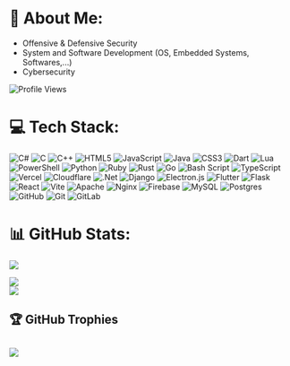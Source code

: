 # 💫 About Me:
- Offensive & Defensive Security<br>
- System and Software Development (OS, Embedded Systems, Softwares,...)<br>
- Cybersecurity

![Profile Views](https://komarev.com/ghpvc/?username=Asko7779&color=blue)


# 💻 Tech Stack:
![C#](https://img.shields.io/badge/c%23-%23239120.svg?style=for-the-badge&logo=csharp&logoColor=white) ![C](https://img.shields.io/badge/c-%2300599C.svg?style=for-the-badge&logo=c&logoColor=white) ![C++](https://img.shields.io/badge/c++-%2300599C.svg?style=for-the-badge&logo=c%2B%2B&logoColor=white) ![HTML5](https://img.shields.io/badge/html5-%23E34F26.svg?style=for-the-badge&logo=html5&logoColor=white) ![JavaScript](https://img.shields.io/badge/javascript-%23323330.svg?style=for-the-badge&logo=javascript&logoColor=%23F7DF1E) ![Java](https://img.shields.io/badge/java-%23ED8B00.svg?style=for-the-badge&logo=openjdk&logoColor=white) ![CSS3](https://img.shields.io/badge/css3-%231572B6.svg?style=for-the-badge&logo=css3&logoColor=white) ![Dart](https://img.shields.io/badge/dart-%230175C2.svg?style=for-the-badge&logo=dart&logoColor=white) ![Lua](https://img.shields.io/badge/lua-%232C2D72.svg?style=for-the-badge&logo=lua&logoColor=white) ![PowerShell](https://img.shields.io/badge/PowerShell-%235391FE.svg?style=for-the-badge&logo=powershell&logoColor=white) ![Python](https://img.shields.io/badge/python-3670A0?style=for-the-badge&logo=python&logoColor=ffdd54) ![Ruby](https://img.shields.io/badge/ruby-%23CC342D.svg?style=for-the-badge&logo=ruby&logoColor=white) ![Rust](https://img.shields.io/badge/rust-%23000000.svg?style=for-the-badge&logo=rust&logoColor=white) ![Go](https://img.shields.io/badge/Go-00ADD8?style=for-the-badge&logo=go&logoColor=white)
 ![Bash Script](https://img.shields.io/badge/bash_script-%23121011.svg?style=for-the-badge&logo=gnu-bash&logoColor=white) ![TypeScript](https://img.shields.io/badge/typescript-%23007ACC.svg?style=for-the-badge&logo=typescript&logoColor=white) ![Vercel](https://img.shields.io/badge/vercel-%23000000.svg?style=for-the-badge&logo=vercel&logoColor=white) ![Cloudflare](https://img.shields.io/badge/Cloudflare-F38020?style=for-the-badge&logo=Cloudflare&logoColor=white) ![.Net](https://img.shields.io/badge/.NET-5C2D91?style=for-the-badge&logo=.net&logoColor=white) ![Django](https://img.shields.io/badge/django-%23092E20.svg?style=for-the-badge&logo=django&logoColor=white) ![Electron.js](https://img.shields.io/badge/Electron-191970?style=for-the-badge&logo=Electron&logoColor=white) ![Flutter](https://img.shields.io/badge/Flutter-%2302569B.svg?style=for-the-badge&logo=Flutter&logoColor=white) ![Flask](https://img.shields.io/badge/flask-%23000.svg?style=for-the-badge&logo=flask&logoColor=white) ![React](https://img.shields.io/badge/react-%2320232a.svg?style=for-the-badge&logo=react&logoColor=%2361DAFB) ![Vite](https://img.shields.io/badge/vite-%23646CFF.svg?style=for-the-badge&logo=vite&logoColor=white) ![Apache](https://img.shields.io/badge/apache-%23D42029.svg?style=for-the-badge&logo=apache&logoColor=white) ![Nginx](https://img.shields.io/badge/nginx-%23009639.svg?style=for-the-badge&logo=nginx&logoColor=white) ![Firebase](https://img.shields.io/badge/firebase-a08021?style=for-the-badge&logo=firebase&logoColor=ffcd34) ![MySQL](https://img.shields.io/badge/mysql-4479A1.svg?style=for-the-badge&logo=mysql&logoColor=white) ![Postgres](https://img.shields.io/badge/postgres-%23316192.svg?style=for-the-badge&logo=postgresql&logoColor=white) ![GitHub](https://img.shields.io/badge/github-%23121011.svg?style=for-the-badge&logo=github&logoColor=white) ![Git](https://img.shields.io/badge/git-%23F05033.svg?style=for-the-badge&logo=git&logoColor=white) ![GitLab](https://img.shields.io/badge/gitlab-%23181717.svg?style=for-the-badge&logo=gitlab&logoColor=white)
 
# 📊 GitHub Stats:
![](https://github-readme-stats.vercel.app/api?username=Asko7779&theme=github_dark&hide_border=false&include_all_commits=true&count_private=true)<br/>

![](https://github-readme-streak-stats.herokuapp.com/?user=Asko7779&theme=github_dark&hide_border=false)<br/>
![](https://github-readme-stats.vercel.app/api/top-langs/?username=Asko7779&theme=github_dark&hide_border=false&include_all_commits=true&count_private=true&layout=compact)
## 🏆 GitHub Trophies
![](https://github-profile-trophy.vercel.app/?username=Asko7779&theme=radical&no-frame=false&no-bg=false&margin-w=4)
---
